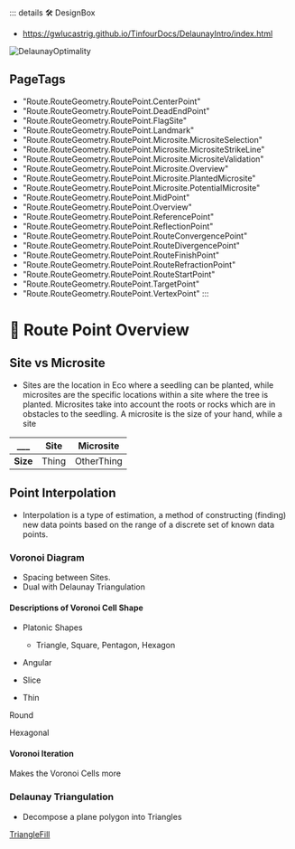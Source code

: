 ::: details 🛠 DesignBox

- https://gwlucastrig.github.io/TinfourDocs/DelaunayIntro/index.html

![DelaunayOptimality](/Route/Voronoi/DelaunayOptimality.png)

<h2>PageTags</h2>

- "Route.RouteGeometry.RoutePoint.CenterPoint"
- "Route.RouteGeometry.RoutePoint.DeadEndPoint"
- "Route.RouteGeometry.RoutePoint.FlagSite"
- "Route.RouteGeometry.RoutePoint.Landmark"
- "Route.RouteGeometry.RoutePoint.Microsite.MicrositeSelection"
- "Route.RouteGeometry.RoutePoint.Microsite.MicrositeStrikeLine"
- "Route.RouteGeometry.RoutePoint.Microsite.MicrositeValidation"
- "Route.RouteGeometry.RoutePoint.Microsite.Overview"
- "Route.RouteGeometry.RoutePoint.Microsite.PlantedMicrosite"
- "Route.RouteGeometry.RoutePoint.Microsite.PotentialMicrosite"
- "Route.RouteGeometry.RoutePoint.MidPoint"
- "Route.RouteGeometry.RoutePoint.Overview"
- "Route.RouteGeometry.RoutePoint.ReferencePoint"
- "Route.RouteGeometry.RoutePoint.ReflectionPoint"
- "Route.RouteGeometry.RoutePoint.RouteConvergencePoint"
- "Route.RouteGeometry.RoutePoint.RouteDivergencePoint"
- "Route.RouteGeometry.RoutePoint.RouteFinishPoint"
- "Route.RouteGeometry.RoutePoint.RouteRefractionPoint"
- "Route.RouteGeometry.RoutePoint.RouteStartPoint"
- "Route.RouteGeometry.RoutePoint.TargetPoint"
- "Route.RouteGeometry.RoutePoint.VertexPoint"
:::

# 🔺 <route>Route Point Overview</route>

## Site vs Microsite

- Sites are the location in Eco where a seedling can be planted, while microsites are the specific locations within a site where the tree is planted. Microsites take into account the roots or rocks which are in obstacles to the seedling. A microsite is the size of your hand, while a site 

___ | **Site** | **Microsite**
--- | --- | ---
**Size** | Thing | OtherThing


## Point Interpolation

- Interpolation is a type of estimation, a method of constructing (finding) new data points based on the range of a discrete set of known data points.

### Voronoi Diagram

- Spacing between Sites.
- Dual with Delaunay Triangulation


#### Descriptions of Voronoi Cell Shape

- Platonic Shapes
    - Triangle, Square, Pentagon, Hexagon 

- Angular

- Slice

- Thin

Round

Hexagonal

#### Voronoi Iteration

Makes the Voronoi Cells more 

### Delaunay Triangulation

- Decompose a plane polygon into Triangles

[TriangleFill](/reference/Route/AreaFill/TriangleFill)